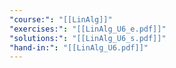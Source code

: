 ```yaml
---
"course:": "[[LinAlg]]"
"exercises:": "[[LinAlg_U6_e.pdf]]"
"solutions:": "[[LinAlg_U6_s.pdf]]"
"hand-in:": "[[LinAlg_U6.pdf]]"
---
```

